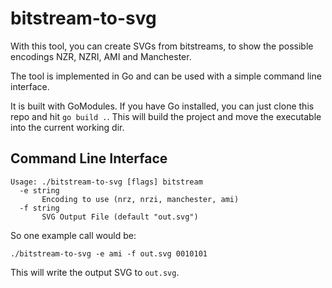 # bitstream-to-svg
With this tool, you can create SVGs from bitstreams, to show the possible encodings NZR, NZRI, AMI and Manchester.

The tool is implemented in Go and can be used with a simple command line interface.

It is built with GoModules. If you have Go installed, you can just clone this repo and hit `go build .`. This will build the project and move the executable into the current working dir. 

## Command Line Interface
```
Usage: ./bitstream-to-svg [flags] bitstream
  -e string
       Encoding to use (nrz, nrzi, manchester, ami)
  -f string
       SVG Output File (default "out.svg")
```
So one example call would be:

```./bitstream-to-svg -e ami -f out.svg 0010101```

This will write the output SVG to `out.svg`.
